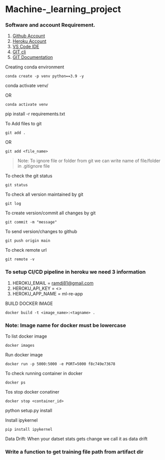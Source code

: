 # Machine-_learning_project

### Software and account Requirement.

1. [Github Account](https://github.com/login)
2. [Heroku Account](https://dashboard.heroku.com/login)
3. [VS Code IDE](https://code.visualstudio.com/download)
4. [GIT cli](https://git-scm.com/downloads)
5. [GIT Documentation](https://git-scm.com/docs/gittutorial)


 Creating conda environment

```
conda create -p venv python==3.9 -y

```

conda activate venv/

OR

```
conda activate venv
```


pip install -r requirements.txt


To Add files to git

```
git add .
```

OR

```
git add <file_name>
```

> Note: To ignore file or folder from git we can write name of file/folder in .gitignore file

To check the git status

```
git status
```

To check all version maintained by git

```
git log
```


To create version/commit all changes by git

```
git commit -m "message"
```

To send version/changes to github

```
git push origin main
```

To check remote url

```
git remote -v
```

### To setup CI/CD pipeline in heroku we need 3 information

1. HEROKU_EMAIL = ramdj81@gmail.com
2. HEROKU_API_KEY = <>
3. HEROKU_APP_NAME = ml-re-app

BUILD DOCKER IMAGE

```
docker build -t <image_name>:<tagname> .
```

### Note: Image name for docker must be lowercase

To list docker image

```
docker images
```

Run docker image

```
docker run -p 5000:5000 -e PORT=5000 f8c749e73678
```

To check running container in docker

```
docker ps
```

Tos stop docker conatiner

```
docker stop <container_id>
```


python setup.py install


Install ipykernel
```
pip install ipykernel

````

Data Drift: When your datset stats gets change we call it as data drift

### Write a function to get training file path from artifact dir